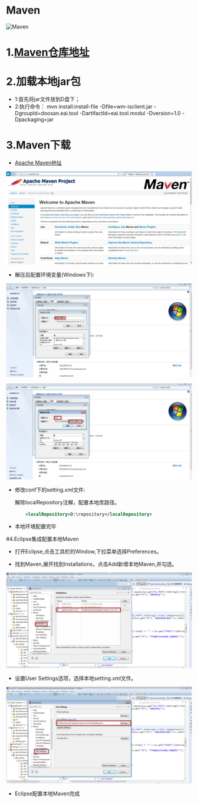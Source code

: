 # Maven
![Maven](http://mvnrepository.com/assets/images/392dffac024b9632664e6f2c0cac6fe5-logo.png)

# 1.[Maven仓库地址][maven]

# 2.加载本地jar包
- 1:首先将jar文件放到D盘下；
- 2:执行命令：
	mvn install:install-file -Dfile=wm-isclient.jar -DgroupId=doosan.eai.tool -DartifactId=eai.tool.modul -Dversion=1.0 -Dpackaging=jar
# 3.Maven下载
- [Apache Maven地址][apache]

![maven](img/maven.jpg)

- 解压后配置环境变量(Windows下):

![mavenconf1](img/mconfig1.jpg)

![mavenconf2](img/mconfig2.jpg)

- 修改conf下的setting.xml文件:

	解除localRepository注解，配置本地库路径。
	```xml
		<localRepository>D:\repository</localRepository>
	```
- 本地环境配置完毕

#4.Eclipse集成配置本地Maven

- 打开Eclipse,点击工具栏的Window,下拉菜单选择Preferences。

- 找到Maven,展开找到Installations，点击Add新增本地Maven,并勾选。

![mavenecfg1](img/emconfig1.jpg)

- 设置User Settings选项，选择本地setting.xml文件。

![mavenecfg2](img/emconfig2.jpg)

- Eclipse配置本地Maven完成

<!-- 链接地址 -->
[maven]:http://mvnrepository.com/
[apache]:http://maven.apache.org/
